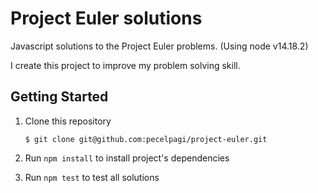 # Project Euler solutions

Javascript solutions to the Project Euler problems. (Using node v14.18.2)

I create this project to improve my problem solving skill.

## Getting Started
1. Clone this repository
    
    ```
    $ git clone git@github.com:pecelpagi/project-euler.git
    ```
2. Run `npm install` to install project's dependencies
3. Run `npm test` to test all solutions